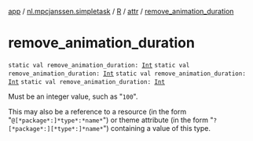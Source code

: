 [app](../../../index.md) / [nl.mpcjanssen.simpletask](../../index.md) / [R](../index.md) / [attr](index.md) / [remove_animation_duration](.)

# remove_animation_duration

`static val remove_animation_duration: `[`Int`](https://kotlinlang.org/api/latest/jvm/stdlib/kotlin/-int/index.html)
`static val remove_animation_duration: `[`Int`](https://kotlinlang.org/api/latest/jvm/stdlib/kotlin/-int/index.html)
`static val remove_animation_duration: `[`Int`](https://kotlinlang.org/api/latest/jvm/stdlib/kotlin/-int/index.html)
`static val remove_animation_duration: `[`Int`](https://kotlinlang.org/api/latest/jvm/stdlib/kotlin/-int/index.html)

Must be an integer value, such as "`100`".

This may also be a reference to a resource (in the form "`@[*package*:]*type*:*name*`") or theme attribute (in the form "`?[*package*:][*type*:]*name*`") containing a value of this type.

